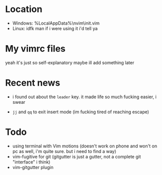 # Location
- Windows: %LocalAppData%\nvim\init.vim
- Linux: idfk man if i were using it i'd tell ya

# My vimrc files
yeah it's just so self-explanatory
maybe ill add something later

# Recent news

- i found out about the `leader` key. it made life so much fucking easier, i
   swear

- `jj` and `qq` to exit insert mode (im fucking tired of reaching escape)

# Todo
- using terminal with Vim motions (doesn't work on phone and won't on pc as well, i'm quite sure. but i need to find a way)
- vim-fugitive for git (gitgutter is just a gutter, not a complete git "interface" i think)
- vim-gitgutter plugin
